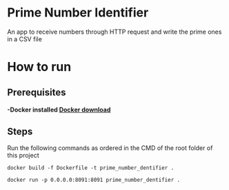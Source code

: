 # Prime Number Identifier
An app to receive numbers through HTTP request and write the prime ones in a CSV file

# How to run
## Prerequisites
#### -Docker installed  [Docker download](https://www.docker.com/)

## Steps
Run the following commands as ordered in the CMD of the root folder of this project

`docker build -f Dockerfile -t prime_number_dentifier .`

`docker run -p 0.0.0.0:8091:8091 prime_number_dentifier .`

